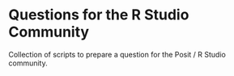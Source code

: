 # Questions for the R Studio Community


Collection of scripts to prepare a question for the Posit / R Studio community.
